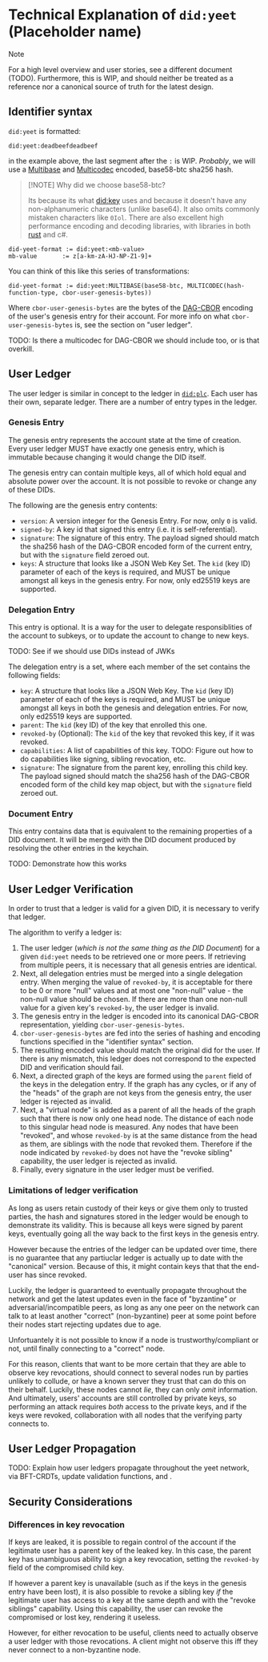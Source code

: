 # Technical Explanation of `did:yeet` (Placeholder name)

> [!NOTE]
> For a high level overview and user stories, see a different document (TODO).
> Furthermore, this is WIP, and should neither be treated as a reference nor
> a canonical source of truth for the latest design.

## Identifier syntax
`did:yeet` is formatted:

`did:yeet:deadbeefdeadbeef`

in the example above, the last segment after the `:` is WIP. *Probably*, we will
use a [Multibase][multibase] and [Multicodec][multicodec] encoded, base58-btc sha256 hash.

> [!NOTE] Why did we choose base58-btc?
>
> Its because its what [did:key][did-key] uses and because it doesn't have any
> non-alphanumeric characters (unlike base64). It also omits commonly mistaken
> characters like `0Iol`. There are also excellent high performance encoding
> and decoding libraries, with libraries in both [rust][bs58] and c#.

```
did-yeet-format := did:yeet:<mb-value>
mb-value       := z[a-km-zA-HJ-NP-Z1-9]+
```
You can think of this like this series of transformations:
```
did-yeet-format := did:yeet:MULTIBASE(base58-btc, MULTICODEC(hash-function-type, cbor-user-genesis-bytes))
```
Where `cbor-user-genesis-bytes` are the bytes of the [DAG-CBOR][dag-cbor]
encoding of the user's genesis entry for their account. For more info on what
`cbor-user-genesis-bytes` is, see the section on "user ledger".

TODO: Is there a multicodec for DAG-CBOR we should include too, or is that
overkill.

## User Ledger

The user ledger is similar in concept to the ledger in [`did:plc`][did-plc].
Each user has their own, separate ledger. There are a number of entry types
in the ledger.

### Genesis Entry

The genesis entry represents the account state at the time of creation. Every
user ledger MUST have exactly one genesis entry, which is immutable because
changing it would change the DID itself.

The genesis entry can contain multiple keys, all of which hold equal and
absolute power over the account. It is not possible to revoke or change any of
these DIDs.

The following are the genesis entry contents:
* `version`: A version integer for the Genesis Entry. For now, only `0` is valid.
* `signed-by`: A key id that signed this entry (i.e. it is self-referential).
* `signature`: The signature of this entry. The payload signed should match the
  sha256 hash of the DAG-CBOR encoded form of the current entry, but with the
  `signature` field zeroed out.
* `keys`: A structure that looks like a JSON Web Key Set. The `kid` (key ID)
  parameter of each of the keys is required, and MUST be unique amongst all keys
  in the genesis entry. For now, only ed25519 keys are supported.

### Delegation Entry

This entry is optional. It is a way for the user to delegate responsiblities of
the account to subkeys, or to update the account to change to new keys.

TODO: See if we should use DIDs instead of JWKs

The delegation entry is a set, where each member of the set contains the
following fields:
* `key`: A structure that looks like a JSON Web Key. The `kid` (key ID)
  parameter of each of the keys is required, and MUST be unique amongst all keys
  in both the genesis and delegation entries. For now, only ed25519 keys are
  supported.
* `parent`: The `kid` (key ID) of the key that enrolled this one.
* `revoked-by` (Optional): The `kid` of the key that revoked this key, if it
  was revoked.
* `capabilities`: A list of capabilities of this key. TODO: Figure out how to
  do capabilities like signing, sibling revocation, etc.
* `signature`: The signature from the parent key, enrolling this child key. The
  payload signed should match the sha256 hash of the DAG-CBOR encoded form of the
  child key map object, but with the `signature` field zeroed out.

### Document Entry

This entry contains data that is equivalent to the remaining properties of a DID document.
It will be merged with the DID document produced by resolving the other entries in the
keychain.

TODO: Demonstrate how this works


## User Ledger Verification

In order to trust that a ledger is valid for a given DID, it is necessary to verify that ledger.

The algorithm to verify a ledger is:
1. The user ledger (*which is not the same thing as the DID Document*) for a
   given `did:yeet` needs to be retrieved one or more peers. If retrieving from
   multiple peers, it is necessary that all genesis entries are identical.
1. Next, all delegation entries must be merged into a single delegation entry.
   When merging the value of `revoked-by`, it is acceptable for there to be 0 or more "null" values and at most one "non-null" value - the non-null value should be chosen. If there are more than one non-null value for a given key's `revoked-by`, the user ledger is invalid.
1. The genesis entry in the ledger is encoded into its canonical DAG-CBOR representation, yielding
   `cbor-user-genesis-bytes`.
1. `cbor-user-genesis-bytes` are fed into the series of hashing and encoding
   functions specified in the "identifier syntax" section.
1. The resulting encoded value should match the original did for the user. If
   there is any mismatch, this ledger does not correspond to the expected DID and
   verification should fail.
1. Next, a directed graph of the keys are formed using the `parent` field of
   the keys in the delegation entry. If the graph has any cycles, or if any of
   the "heads" of the graph are not keys from the genesis entry, the user ledger
   is rejected as invalid.
1. Next, a "virtual node" is added as a parent of all the heads of the graph
   such that there is now only one head node. The distance of each node to this
   singular head node is measured. Any nodes that have been "revoked", and whose
   `revoked-by` is at the same distance from the head as them, are siblings with
   the node that revoked them. Therefore if the node indicated by `revoked-by`
   does not have the "revoke sibling" capability, the user ledger is rejected as
   invalid.
1. Finally, every signature in the user ledger must be verified.

### Limitations of ledger verification

As long as users retain custody of their keys or give them only to trusted
parties, the hash and signatures stored in the ledger would be enough to
demonstrate its validity. This is because all keys were signed by parent keys, eventually
going all the way back to the first keys in the genesis entry.

However because the entries of the ledger can be updated over time, there is no
guarantee that any partiuclar ledger is actually up to date with the
"canonical" version. Because of this, it might contain keys that that the
end-user has since revoked.

Luckily, the ledger is guaranteed to eventually propagate throughout the network and
get the latest updates even in the face of "byzantine" or adversarial/incompatible
peers, as long as any one peer on the network can talk to at least another "correct" (non-byzantine)
peer at some point before their nodes start rejecting updates due to age.

Unfortuantely it is not possible to know if a node is trustworthy/compliant or not,
until finally connecting to a "correct" node.

For this reason, clients that want to be more certain that they are able to
observe key revocations, should connect to several nodes run by parties
unlikely to collude, or have a known server they trust that can do this on
their behalf. Luckily, these nodes cannot *lie*, they can only *omit*
information. And ultimately, users' accounts are still controlled by private keys, so
performing an attack requires *both* access to the private keys, and if the keys were
revoked, collaboration with all nodes that the verifying party connects to.

## User Ledger Propagation

TODO: Explain how user ledgers propagate throughout the yeet network, via
BFT-CRDTs, update validation functions, and .

## Security Considerations

### Differences in key revocation

If keys are leaked, it is possible to regain control of the account if the
legitimate user has a parent key of the leaked key. In this case, the parent
key has unambiguous ability to sign a key revocation, setting the `revoked-by`
field of the compromised child key.

If however a parent key is unavailable (such as if the keys in the genesis
entry have been lost), it is also possible to revoke a sibling key *if* the legitimate user
has access to a key at the same depth and with the "revoke siblings" capability.
Using this capability, the user can revoke the compromised or lost key, rendering
it useless.

However, for either revocation to be useful, clients need to actually observe a user ledger
with those revocations. A client might not observe this iff they never connect to a
non-byzantine node.

[multibase]: https://github.com/multiformats/multibase
[multicodec]: https://github.com/multiformats/multicodec/tree/master
[did-key]: https://w3c-ccg.github.io/did-method-key/
[did-plc]: https://github.com/did-method-plc/did-method-plc
[dag-cbor]: https://ipld.io/docs/codecs/known/dag-cbor/
[dag]: https://en.wikipedia.org/wiki/Directed_acyclic_graph
[bs58]: https://docs.rs/bs58/latest/bs58/
